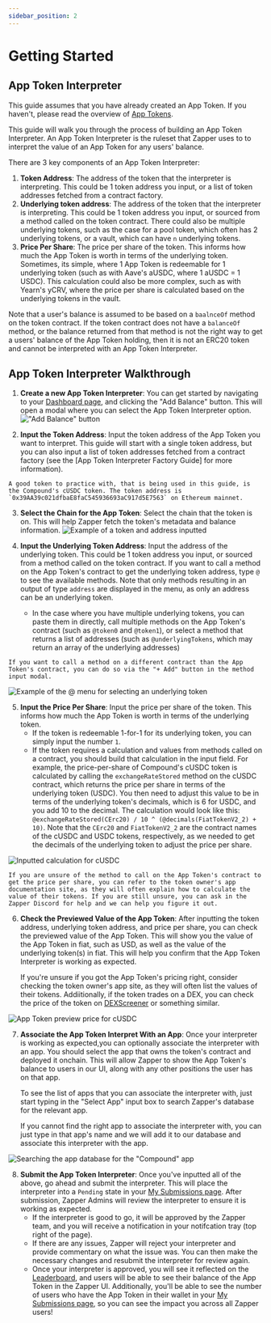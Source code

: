 ```yaml
---
sidebar_position: 2
---
```

# Getting Started

## App Token Interpreter

<!-- :::note -->
This guide assumes that you have already created an App Token. If you haven't, please read the overview of [App Tokens](/docs/Interpretation/app-token-interpretation/overview).

This guide will walk you through the process of building an App Token Interpreter. An App Token Interpreter is the ruleset that Zapper uses to to interpret the value of an App Token for any users' balance.

There are 3 key components of an App Token Interpreter:

1. **Token Address**: The address of the token that the interpreter is interpreting. This could be 1 token address you input, or a list of token addresses fetched from a contract factory.
2. **Underlying token address**: The address of the token that the interpreter is interpreting. This could be 1 token address you input, or sourced from a method called on the token contract. There could also be multiple underlying tokens, such as the case for a pool token, which often has 2 underlying tokens, or a vault, which can have `n` underlying tokens.
3. **Price Per Share**: The price per share of the token. This informs how much the App Token is worth in terms of the underlying token. Sometimes, its simple, where 1 App Token is redeemable for 1 underlying token (such as with Aave's aUSDC, where 1 aUSDC = 1 USDC). This calculation could also be more complex, such as with Yearn's yCRV, where the price per share is calculated based on the underlying tokens in the vault.

Note that a user's balance is assumed to be based on a `baalnceOf` method on the token contract. If the token contract does not have a `balanceOf` method, or the balance returned from that method is not the right way to get a users' balance of the App Token holding, then it is not an ERC20 token and cannot be interpreted with an App Token Interpreter.

## App Token Interpreter Walkthrough

1. **Create a new App Token Interpreter**: You can get started by navigating to your [Dashboard page](https://www.zapper.xyz/dashboard), and clicking the "Add Balance" button. This will open a modal where you can select the App Token Interpreter option.
!["Add Balance" button](</static/img/assets/add_balance_button.png>)

2. **Input the Token Address**: Input the token address of the App Token you want to interpret. This guide will start with a single token address, but you can also input a list of token addresses fetched from a contract factory (see the [App Token Interpreter Factory Guide] for more information).

<!-- TODO - add the factory guide link above -->

<!-- :::note -->
    A good token to practice with, that is being used in this guide, is the Compound's cUSDC token. The token address is `0x39AA39c021dfbaE8faC545936693aC917d5E7563` on Ethereum mainnet.

3. **Select the Chain for the App Token**: Select the chain that the token is on. This will help Zapper fetch the token's metadata and balance information.
![Example of a token and address inputted](</static/img/assets/token_address_inputted.png>)

4. **Input the Underlying Token Address**: Input the address of the underlying token. This could be 1 token address you input, or sourced from a method called on the token contract. If you want to call a method on the App Token's contract to get the underlying token address, type `@` to see the available methods. Note that only methods resulting in an output of type `address` are displayed in the menu, as only an address can be an underlying token.
    - In the case where you have multiple underlying tokens, you can paste them in directly, call multiple methods on the App Token's contract (such as `@token0` and `@token1`), or select a method that returns a list of addresses (such as `@underlyingTokens`, which may return an array of the underlying addresses)

<!-- :::tip -->
    If you want to call a method on a different contract than the App Token's contract, you can do so via the "+ Add" button in the method input modal.

![Example of the `@` menu for selecting an underlying token](</static/img/assets/at_menu.png>)

5. **Input the Price Per Share**: Input the price per share of the token. This informs how much the App Token is worth in terms of the underlying token.
    - If the token is redeemable 1-for-1 for its underlying token, you can simply input the number `1`.
    - If the token requires a calculation and values from methods called on a contract, you should build that calculation in the input field. For example, the price-per-share of Compound's cUSDC token is calculated by calling the `exchangeRateStored` method on the cUSDC contract, which returns the price per share in terms of the underlying token (USDC). You then need to adjust this value to be in terms of the underlying token's decimals, which is 6 for USDC, and you add 10 to the decimal. The calculation would look like this: `@exchangeRateStored(CErc20) / 10 ^ (@decimals(FiatTokenV2_2) + 10)`. Note that the `CErc20` and `FiatTokenV2_2` are the contract names of the cUSDC and USDC tokens, respectively, as we needed to get the decimals of the underlying token to adjust the price per share.

![Inputted calculation for cUSDC](</static/img/assets/inputted_calculation.png>)

<!-- :::warning -->
    If you are unsure of the method to call on the App Token's contract to get the price per share, you can refer to the token owner's app documentation site, as they will often explain how to calculate the value of their tokens. If you are still unsure, you can ask in the Zapper Discord for help and we can help you figure it out.

6. **Check the Previewed Value of the App Token**: After inputting the token address, underlying token address, and price per share, you can check the previewed value of the App Token. This will show you the value of the App Token in fiat, such as USD, as well as the value of the underlying token(s) in fiat. This will help you confirm that the App Token Interpreter is working as expected.

    If you're unsure if you got the App Token's pricing right, consider checking the token owner's app site, as they will often list the values of their tokens. Addiitionally, if the token trades on a DEX, you can check the price of the token on [DEXScreener](https://dexscreener.com/) or something similar.

![App Token preview price for cUSDC](</static/img/assets/preview_of_price.png>)

7. **Associate the App Token Interpret With an App**: Once your interpreter is working as expected,you can optionally associate the interpreter with an app. You should select the app that owns the token's contract and deployed it onchain. This will allow Zapper to show the App Token's balance to users in our UI, along with any other positions the user has on that app.

    To see the list of apps that you can associate the interpreter with, just start typing in the "Select App" input box to search Zapper's database for the relevant app.

    If you cannot find the right app to associate the interpreter with, you can just type in that app's name and we will add it to our database and associate this interpreter with the app.

![Searching the app database for the "Compound" app](</static/img/assets/app_search_db.png>)

8. **Submit the App Token Interpreter**: Once you've inputted all of the above, go ahead and submit the interpreter. This will place the interpreter into a `Pending` state in your [My Submissions page](https://zapper.xyz/my-submissions). After submission, Zapper Admins will review the interpreter to ensure it is working as expected.
    - If the interpreter is good to go, it will be approved by the Zapper team, and you will receive a notification in your notifcation tray (top right of the page).
    - If there are any issues, Zapper will reject your interpreter and provide commentary on what the issue was. You can then make the necessary changes and resubmit the interpreter for review again.
    - Once your interpreter is approved, you will see it reflected on the [Leaderboard](https://zapper.xyz/curate/leaderboard), and users will be able to see their balance of the App Token in the Zapper UI. Additionally, you'll be able to see the number of users who have the App Token in their wallet in your [My Submissions page](ttps://zapper.xyz/my-submissions), so you can see the impact you across all Zapper users!

<!-- TODO - Add a link to the App Token Interpreter Factory Guide -->
<!-- TODO - Add a screenshot of My Submissions page with ATIs -->
<!-- TODO - Add a screenshot of the Leaderboard with ATIs -->
